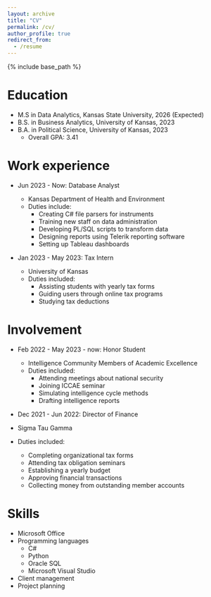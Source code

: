 ```yaml
---
layout: archive
title: "CV"
permalink: /cv/
author_profile: true
redirect_from:
  - /resume
---
```


{% include base_path %}

Education
======
* M.S in Data Analytics, Kansas State University, 2026 (Expected)
* B.S. in Business Analytics, University of Kansas, 2023
* B.A. in Political Science, University of Kansas, 2023
  * Overall GPA: 3.41

Work experience
======
* Jun 2023 - Now: Database Analyst
  * Kansas Department of Health and Environment
  * Duties include:
    * Creating C# file parsers for instruments
    * Training new staff on data administration
    * Developing PL/SQL scripts to transform data
    * Designing reports using Telerik reporting software
    * Setting up Tableau dashboards

* Jan 2023 - May 2023: Tax Intern
  * University of Kansas
  * Duties included:
    * Assisting students with yearly tax forms
    * Guiding users through online tax programs
    * Studying tax deductions


Involvement
======
* Feb 2022 - May 2023 - now: Honor Student
  * Intelligence Community Members of Academic Excellence
  * Duties included:
    * Attending meetings about national security
    * Joining ICCAE seminar
    * Simulating intelligence cycle methods
    * Drafting intelligence reports
    
 * Dec 2021 - Jun 2022: Director of Finance
  * Sigma Tau Gamma
  * Duties included:
    * Completing organizational tax forms
    * Attending tax obligation seminars
    * Establishing a yearly budget
    * Approving financial transactions
    * Collecting money from outstanding member accounts
  
Skills
======
* Microsoft Office
* Programming languages
  * C#
  * Python
  * Oracle SQL
  * Microsoft Visual Studio
* Client management
* Project planning
